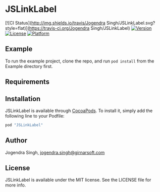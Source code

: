 # JSLinkLabel

[![CI Status](http://img.shields.io/travis/Jogendra Singh/JSLinkLabel.svg?style=flat)](https://travis-ci.org/Jogendra Singh/JSLinkLabel)
[![Version](https://img.shields.io/cocoapods/v/JSLinkLabel.svg?style=flat)](http://cocoapods.org/pods/JSLinkLabel)
[![License](https://img.shields.io/cocoapods/l/JSLinkLabel.svg?style=flat)](http://cocoapods.org/pods/JSLinkLabel)
[![Platform](https://img.shields.io/cocoapods/p/JSLinkLabel.svg?style=flat)](http://cocoapods.org/pods/JSLinkLabel)

## Example

To run the example project, clone the repo, and run `pod install` from the Example directory first.

## Requirements

## Installation

JSLinkLabel is available through [CocoaPods](http://cocoapods.org). To install
it, simply add the following line to your Podfile:

```ruby
pod "JSLinkLabel"
```

## Author

Jogendra Singh, jogendra.singh@girnarsoft.com

## License

JSLinkLabel is available under the MIT license. See the LICENSE file for more info.
